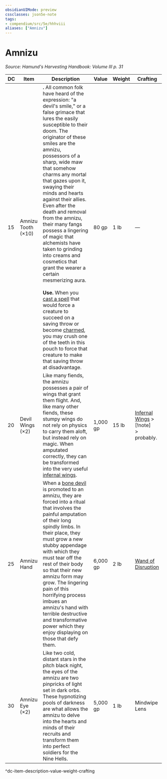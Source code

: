 ```yaml
---
obsidianUIMode: preview
cssclasses: json5e-note
tags:
- compendium/src/5e/hhhviii
aliases: ["Amnizu"]
---
```

# Amnizu
*Source: Hamund's Harvesting Handbook: Volume III p. 31* 

| DC | Item | Description | Value | Weight | Crafting |
|----|------|-------------|-------|--------|----------|
| 15 | Amnizu Tooth (×10) | **.** All common folk have heard of the expression: "a devil's smile," or a false grimace that lures the easily susceptible to their doom. The originator of these smiles are the amnizu, possessors of a sharp, wide maw that somehow charms any mortal that gazes upon it, swaying their minds and hearts against their allies. Even after the death and removal from the amnizu, their many fangs possess a lingering of magic that alchemists have taken to grinding into creams and cosmetics that grant the wearer a certain mesmerizing aura.<br /><br />**Use.** When you [cast a spell](/compendium/rules/actions.md#cast%20a%20spell) that would force a creature to succeed on a saving throw or become [charmed](/compendium/rules/conditions.md#charmed), you may crush one of the teeth in this pouch to force that creature to make that saving throw at disadvantage. | 80 gp | 1 lb | — |
| 20 | Devil Wings (×2) | Like many fiends, the amnizu possesses a pair of wings that grant them flight. And, like many other fiends, these stumpy wings do not rely on physics to carry them aloft, but instead rely on magic. When amputated correctly, they can be transformed into the very useful [infernal wings](compendium/items/infernal-wings-hhhvi.md). | 1,000 gp | 15 lb | [Infernal Wings](compendium/items/infernal-wings-hhhvi.md) > [!note]<br />> probably. |
| 25 | Amnizu Hand | When a [bone devil](compendium/bestiary/fiend/bone-devil.md) is promoted to an amnizu, they are forced into a ritual that involves the painful amputation of their long spindly limbs. In their place, they must grow a new stubby appendage with which they must tear off the rest of their body so that their new amnizu form may grow. The lingering pain of this horrifying process imbues an amnizu's hand with terrible destructive and transformative power which they enjoy displaying on those that defy them. | 6,000 gp | 2 lb | [Wand of Disruption](compendium/items/wand-of-disruption-hhhviii.md) |
| 30 | Amnizu Eye (×2) | Like two cold, distant stars in the pitch black night, the eyes of the amnizu are two pinpricks of light set in dark orbs. These hypnotizing pools of darkness are what allows the amnizu to delve into the hearts and minds of their recruits and transform them into perfect soldiers for the Nine Hells. | 5,000 gp | 1 lb | Mindwipe Lens |
^dc-item-description-value-weight-crafting
